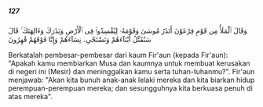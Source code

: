 ##### 127

<span class="ayah">وَقَالَ ٱلْمَلَأُ مِن قَوْمِ فِرْعَوْنَ أَتَذَرُ مُوسَىٰ وَقَوْمَهُۥ لِيُفْسِدُوا۟ فِى ٱلْأَرْضِ وَيَذَرَكَ وَءَالِهَتَكَ ۚ قَالَ سَنُقَتِّلُ أَبْنَآءَهُمْ وَنَسْتَحْىِۦ نِسَآءَهُمْ وَإِنَّا فَوْقَهُمْ قَٰهِرُونَ</span>

<span class="ayah_translation">Berkatalah pembesar-pembesar dari kaum Fir'aun (kepada Fir'aun): "Apakah kamu membiarkan Musa dan kaumnya untuk membuat kerusakan di negeri ini (Mesir) dan meninggalkan kamu serta tuhan-tuhanmu?". Fir'aun menjawab: "Akan kita bunuh anak-anak lelaki mereka dan kita biarkan hidup perempuan-perempuan mereka; dan sesungguhnya kita berkuasa penuh di atas mereka".</span>

